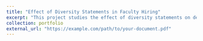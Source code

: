 ```yaml
---
title: "Effect of Diversity Statements in Faculty Hiring"
excerpt: "This project studies the effect of diversity statements on demographics of the hired faculty and educational outcomes of students."
collection: portfolio
external_url: "https://example.com/path/to/your-document.pdf"
---
```



